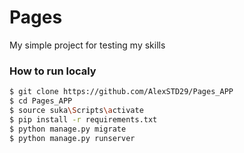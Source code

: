 # Pages

My simple project for testing my skills

### How to run localy

```sh
$ git clone https://github.com/AlexSTD29/Pages_APP
$ cd Pages_APP
$ source suka\Scripts\activate
$ pip install -r requirements.txt
$ python manage.py migrate
$ python manage.py runserver
```

